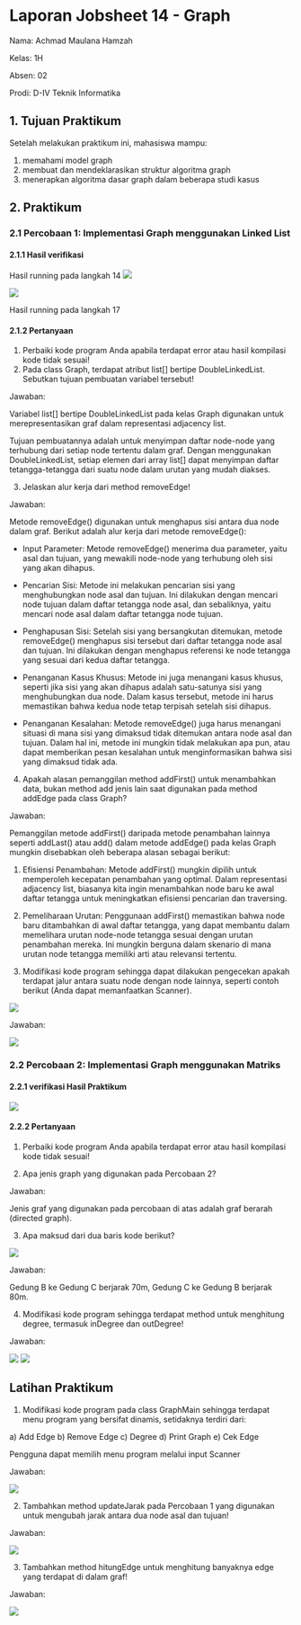 # Laporan Jobsheet 14 - Graph
Nama: Achmad Maulana Hamzah

Kelas: 1H

Absen: 02

Prodi: D-IV Teknik Informatika

## 1. Tujuan Praktikum
Setelah melakukan praktikum ini, mahasiswa mampu:
1. memahami model graph
2. membuat dan mendeklarasikan struktur algoritma graph
3. menerapkan algoritma dasar graph dalam beberapa studi kasus

## 2. Praktikum
### 2.1 Percobaan 1: Implementasi Graph menggunakan Linked List
#### 2.1.1 Hasil verifikasi
Hasil running pada langkah 14
<img src = "verifikasi101.png">

<img src = "verifikasi102.png">

Hasil running pada langkah 17


#### 2.1.2 Pertanyaan
1. Perbaiki kode program Anda apabila terdapat error atau hasil kompilasi kode tidak sesuai!
2. Pada class Graph, terdapat atribut list[] bertipe DoubleLinkedList. Sebutkan tujuan pembuatan
variabel tersebut!

Jawaban:

Variabel list[] bertipe DoubleLinkedList pada kelas Graph digunakan untuk merepresentasikan graf dalam representasi adjacency list.

Tujuan pembuatannya adalah untuk menyimpan daftar node-node yang terhubung dari setiap node tertentu dalam graf. Dengan menggunakan DoubleLinkedList, setiap elemen dari array list[] dapat menyimpan daftar tetangga-tetangga dari suatu node dalam urutan yang mudah diakses.

3. Jelaskan alur kerja dari method removeEdge!

Jawaban:

Metode removeEdge() digunakan untuk menghapus sisi antara dua node dalam graf. Berikut adalah alur kerja dari metode removeEdge():

- Input Parameter: Metode removeEdge() menerima dua parameter, yaitu asal dan tujuan, yang mewakili node-node yang terhubung oleh sisi yang akan dihapus.

- Pencarian Sisi: Metode ini melakukan pencarian sisi yang menghubungkan node asal dan tujuan. Ini dilakukan dengan mencari node tujuan dalam daftar tetangga node asal, dan sebaliknya, yaitu mencari node asal dalam daftar tetangga node tujuan.

- Penghapusan Sisi: Setelah sisi yang bersangkutan ditemukan, metode removeEdge() menghapus sisi tersebut dari daftar tetangga node asal dan tujuan. Ini dilakukan dengan menghapus referensi ke node tetangga yang sesuai dari kedua daftar tetangga.

- Penanganan Kasus Khusus: Metode ini juga menangani kasus khusus, seperti jika sisi yang akan dihapus adalah satu-satunya sisi yang menghubungkan dua node. Dalam kasus tersebut, metode ini harus memastikan bahwa kedua node tetap terpisah setelah sisi dihapus.

- Penanganan Kesalahan: Metode removeEdge() juga harus menangani situasi di mana sisi yang dimaksud tidak ditemukan antara node asal dan tujuan. Dalam hal ini, metode ini mungkin tidak melakukan apa pun, atau dapat memberikan pesan kesalahan untuk menginformasikan bahwa sisi yang dimaksud tidak ada.

4. Apakah alasan pemanggilan method addFirst() untuk menambahkan data, bukan method add
jenis lain saat digunakan pada method addEdge pada class Graph?

Jawaban:

Pemanggilan metode addFirst() daripada metode penambahan lainnya seperti addLast() atau add() dalam metode addEdge() pada kelas Graph mungkin disebabkan oleh beberapa alasan sebagai berikut:

1. Efisiensi Penambahan: Metode addFirst() mungkin dipilih untuk memperoleh kecepatan penambahan yang optimal. Dalam representasi adjacency list, biasanya kita ingin menambahkan node baru ke awal daftar tetangga untuk meningkatkan efisiensi pencarian dan traversing.

2. Pemeliharaan Urutan: Penggunaan addFirst() memastikan bahwa node baru ditambahkan di awal daftar tetangga, yang dapat membantu dalam memelihara urutan node-node tetangga sesuai dengan urutan penambahan mereka. Ini mungkin berguna dalam skenario di mana urutan node tetangga memiliki arti atau relevansi tertentu.

5. Modifikasi kode program sehingga dapat dilakukan pengecekan apakah terdapat jalur antara
suatu node dengan node lainnya, seperti contoh berikut (Anda dapat memanfaatkan Scanner).
<img src = "pertanyaan105.png">

Jawaban:

<img src = "jawaban501.png">

### 2.2 Percobaan 2: Implementasi Graph menggunakan Matriks
#### 2.2.1 verifikasi Hasil Praktikum

<img src = "verifikasi201.png">

#### 2.2.2 Pertanyaan
1. Perbaiki kode program Anda apabila terdapat error atau hasil kompilasi kode tidak sesuai!

2. Apa jenis graph yang digunakan pada Percobaan 2?

Jawaban:

Jenis graf yang digunakan pada percobaan di atas adalah graf berarah (directed graph).

3. Apa maksud dari dua baris kode berikut?
<img src = "pertanyaan203.png">

Jawaban: 

Gedung B ke Gedung C berjarak 70m, Gedung C ke Gedung B berjarak 80m.

4. Modifikasi kode program sehingga terdapat method untuk menghitung degree, termasuk
inDegree dan outDegree!

Jawaban:

<img src = "jawaban205.1.png">
<img src = "jawaban205.2.png">

## Latihan Praktikum
1. Modifikasi kode program pada class GraphMain sehingga terdapat menu program yang bersifat
dinamis, setidaknya terdiri dari:

a) Add Edge
b) Remove Edge
c) Degree
d) Print Graph
e) Cek Edge

Pengguna dapat memilih menu program melalui input Scanner

Jawaban:

<img src = "jawabanTugas101.png">

2. Tambahkan method updateJarak pada Percobaan 1 yang digunakan untuk mengubah jarak antara dua node asal dan tujuan!

Jawaban:

<img src = "jawabanTugas201.png">

3. Tambahkan method hitungEdge untuk menghitung banyaknya edge yang terdapat di dalam graf!

Jawaban:

<img src = "jawabanTugas301.png">